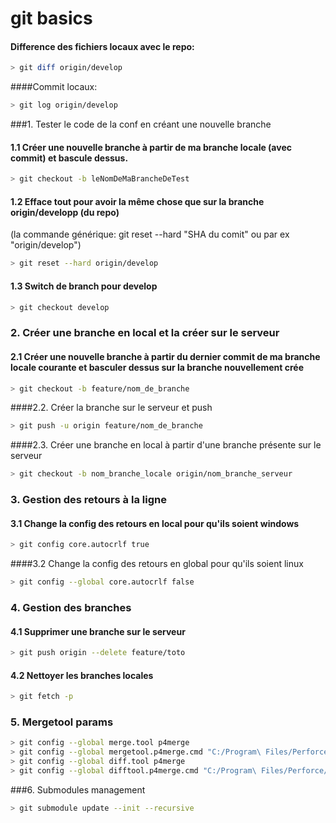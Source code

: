 # git basics

#### Difference des fichiers locaux avec le repo:
```sh
> git diff origin/develop
```
####Commit locaux:
```sh
> git log origin/develop
```
###1. Tester le code de la conf en créant une nouvelle branche
#### 1.1 Créer une nouvelle branche à partir de ma branche locale (avec commit) et bascule dessus.
```sh
> git checkout -b leNomDeMaBrancheDeTest
```
#### 1.2 Efface tout pour avoir la même chose que sur la branche origin/developp (du repo)
(la commande générique: git reset --hard "SHA du comit" ou par ex "origin/develop")
```sh
> git reset --hard origin/develop
```
#### 1.3 Switch de branch pour develop
```sh
> git checkout develop
```
### 2. Créer une branche en local et la créer sur le serveur
#### 2.1 Créer une nouvelle branche à partir du dernier commit de ma branche locale courante et basculer dessus sur la branche nouvellement crée
```sh
> git checkout -b feature/nom_de_branche
```
####2.2. Créer la branche sur le serveur et push
```sh
> git push -u origin feature/nom_de_branche
```
####2.3. Créer une branche en local à partir d'une branche présente sur le serveur
```sh
> git checkout -b nom_branche_locale origin/nom_branche_serveur
```
### 3. Gestion des retours à la ligne
#### 3.1 Change la config des retours en local pour  qu'ils soient windows
```sh
> git config core.autocrlf true
```
####3.2 Change la config des retours en global pour  qu'ils soient linux
```sh
> git config --global core.autocrlf false
```
### 4. Gestion des branches
#### 4.1 Supprimer une branche sur le serveur
```sh
> git push origin --delete feature/toto
```
#### 4.2 Nettoyer les branches locales
```sh
> git fetch -p
```
### 5. Mergetool params
```sh
> git config --global merge.tool p4merge
> git config --global mergetool.p4merge.cmd "C:/Program\ Files/Perforce/p4merge.exe \"$BASE\" \"$LOCAL\" \"$REMOTE\" \"$MERGED\""
> git config --global diff.tool p4merge
> git config --global difftool.p4merge.cmd "C:/Program\ Files/Perforce/p4merge.exe \"$BASE\" \"$LOCAL\" \"$REMOTE\" \"$MERGED\""
```
###6. Submodules management
```sh
> git submodule update --init --recursive
```
